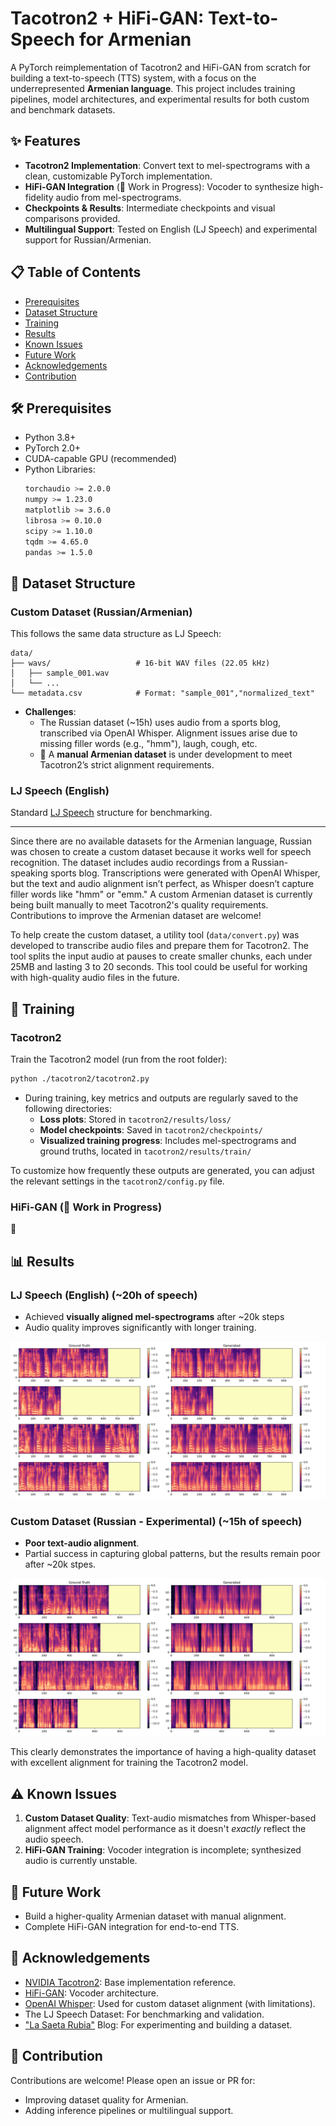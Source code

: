# Tacotron2 + HiFi-GAN: Text-to-Speech for Armenian

A PyTorch reimplementation of Tacotron2 and HiFi-GAN from scratch for building a text-to-speech (TTS) system, with a focus on the underrepresented **Armenian language**. This project includes training pipelines, model architectures, and experimental results for both custom and benchmark datasets.

## ✨ Features

- **Tacotron2 Implementation**: Convert text to mel-spectrograms with a clean, customizable PyTorch implementation.
- **HiFi-GAN Integration** (🚧 Work in Progress): Vocoder to synthesize high-fidelity audio from mel-spectrograms.
- **Checkpoints & Results**: Intermediate checkpoints and visual comparisons provided.
- **Multilingual Support**: Tested on English (LJ Speech) and experimental support for Russian/Armenian.

## 📋 Table of Contents

- [Prerequisites](#-prerequisites)
- [Dataset Structure](#-dataset-structure)
- [Training](#-training)
- [Results](#-results)
- [Known Issues](#-known-issues)
- [Future Work](#-future-work)
- [Acknowledgements](#-acknowledgements)
- [Contribution](#-contribution)

## 🛠 Prerequisites

- Python 3.8+
- PyTorch 2.0+
- CUDA-capable GPU (recommended)
- Python Libraries:
  ```bash
  torchaudio >= 2.0.0
  numpy >= 1.23.0
  matplotlib >= 3.6.0
  librosa >= 0.10.0
  scipy >= 1.10.0
  tqdm >= 4.65.0
  pandas >= 1.5.0
  ```

## 📂 Dataset Structure

### Custom Dataset (Russian/Armenian)
This follows the same data structure as LJ Speech:
```
data/
├── wavs/                   # 16-bit WAV files (22.05 kHz)
│   ├── sample_001.wav
│   └── ...
└── metadata.csv            # Format: "sample_001","normalized_text"
```

- **Challenges**: 
  - The Russian dataset (~15h) uses audio from a sports blog, transcribed via OpenAI Whisper. Alignment issues arise due to missing filler words (e.g., "hmm"), laugh, cough, etc.
  - 🚧 A **manual Armenian dataset** is under development to meet Tacotron2’s strict alignment requirements.

### LJ Speech (English)
Standard [LJ Speech](https://keithito.com/LJ-Speech-Dataset/) structure for benchmarking.

---

Since there are no available datasets for the Armenian language, Russian was chosen to create a custom dataset because it works well for speech recognition. The dataset includes audio recordings from a Russian-speaking sports blog. Transcriptions were generated with OpenAI Whisper, but the text and audio alignment isn’t perfect, as Whisper doesn’t capture filler words like "hmm" or "emm." A custom Armenian dataset is currently being built manually to meet Tacotron2's quality requirements. Contributions to improve the Armenian dataset are welcome!

To help create the custom dataset, a utility tool (`data/convert.py`) was developed to transcribe audio files and prepare them for Tacotron2. The tool splits the input audio at pauses to create smaller chunks, each under 25MB and lasting 3 to 20 seconds. This tool could be useful for working with high-quality audio files in the future.

## 🎯 Training

### Tacotron2
Train the Tacotron2 model (run from the root folder):
```bash
python ./tacotron2/tacotron2.py
```

- During training, key metrics and outputs are regularly saved to the following directories:
  - **Loss plots**: Stored in `tacotron2/results/loss/`
  - **Model checkpoints**: Saved in `tacotron2/checkpoints/`
  - **Visualized training progress**: Includes mel-spectrograms and ground truths, located in `tacotron2/results/train/`

To customize how frequently these outputs are generated, you can adjust the relevant settings in the `tacotron2/config.py` file.

### HiFi-GAN (🚧 Work in Progress)
🚧

## 📊 Results

### LJ Speech (English) (~20h of speech)
- Achieved **visually aligned mel-spectrograms** after ~20k steps
- Audio quality improves significantly with longer training.

![alt text](./img/lj-dataset.png)

### Custom Dataset (Russian - Experimental) (~15h of speech)
- **Poor text-audio alignment**.
- Partial success in capturing global patterns, but the results remain poor after ~20k stpes.

![alt text](./img/custom-dataset.png)

This clearly demonstrates the importance of having a high-quality dataset with excellent alignment for training the Tacotron2 model.

## ⚠️ Known Issues

1. **Custom Dataset Quality**: Text-audio mismatches from Whisper-based alignment affect model performance as it doesn't *exactly* reflect the audio speech.
2. **HiFi-GAN Training**: Vocoder integration is incomplete; synthesized audio is currently unstable.

## 🔮 Future Work

- Build a higher-quality Armenian dataset with manual alignment.
- Complete HiFi-GAN integration for end-to-end TTS.

## 🙌 Acknowledgements

- [NVIDIA Tacotron2](https://github.com/NVIDIA/tacotron2): Base implementation reference.
- [HiFi-GAN](https://github.com/jik876/hifi-gan): Vocoder architecture.
- [OpenAI Whisper](https://github.com/openai/whisper): Used for custom dataset alignment (with limitations).
- The LJ Speech Dataset: For benchmarking and validation.
- ["La Saeta Rubia"](https://t.me/LSR_RM) Blog: For experimenting and building a dataset.

## 🤝 Contribution

Contributions are welcome! Please open an issue or PR for:
- Improving dataset quality for Armenian.
- Adding inference pipelines or multilingual support.